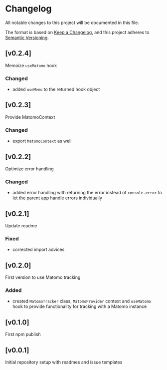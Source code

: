 # Changelog

All notable changes to this project will be documented in this file.

The format is based on [Keep a Changelog](https://keepachangelog.com),
and this project adheres to [Semantic Versioning](https://semver.org/).

## [v0.2.4]

Memoize `useMatomo` hook

### Changed

- added `useMemo` to the returned hook object

## [v0.2.3]

Provide MatomoContext

### Changed

- export `MatomoContext` as well

## [v0.2.2]

Optimize error handling

### Changed

- added error handling with returning the error instead of `console.error` to let the parent app
  handle errors individually

## [v0.2.1]

Update readme

### Fixed

- corrected import advices

## [v0.2.0]

First version to use Matomo tracking

### Added

- created `MatomoTracker` class, `MatomoProvider` context and `useMatomo` hook to provide
  functionality for tracking with a Matomo instance

## [v0.1.0]

First npm publish

## [v0.0.1]

Initial repository setup with readmes and issue templates
